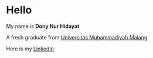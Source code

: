 # Hello 

My name is **Dony Nur Hidayat**

A fresh graduate from [Universitas Muhammadiyah Malang](https://www.umm.ac.id/)

Here is my [LinkedIn](https://www.linkedin.com/in/dony-nur-hidayat-848077232/)

